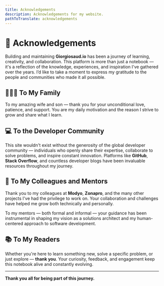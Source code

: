 ```yaml
---
title: Acknowledgements
description: Acknowledgements for my website.
pathToTranslate: acknowledgements
---
```

# 🙏 Acknowledgements

Building and maintaining **Giorgiosaud.io** has been a journey of learning, creativity, and collaboration. This platform is more than just a notebook — it's a reflection of the knowledge, experiences, and inspiration I've gathered over the years. I’d like to take a moment to express my gratitude to the people and communities who made it all possible.

## 👨‍👩‍👦 To My Family  
To my amazing wife and son — thank you for your unconditional love, patience, and support. You are my daily motivation and the reason I strive to grow and share what I learn.

## 💻 To the Developer Community  
This site wouldn't exist without the generosity of the global developer community — individuals who openly share their expertise, collaborate to solve problems, and inspire constant innovation. Platforms like **GitHub**, **Stack Overflow**, and countless developer blogs have been invaluable resources throughout my journey.

## 🤝 To My Colleagues and Mentors  
Thank you to my colleagues at **Modyo**, **Zonapro**, and the many other projects I've had the privilege to work on. Your collaboration and challenges have helped me grow both technically and personally.

To my mentors — both formal and informal — your guidance has been instrumental in shaping my vision as a solutions architect and my human-centered approach to software development.

## 📚 To My Readers  
Whether you're here to learn something new, solve a specific problem, or just explore — **thank you**. Your curiosity, feedback, and engagement keep this notebook alive and constantly evolving.

---

**Thank you all for being part of this journey.**